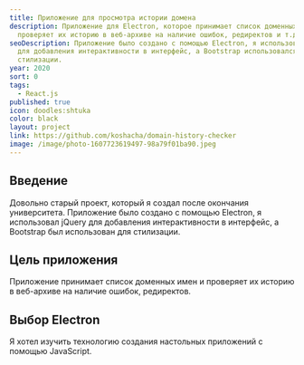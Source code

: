 ```yaml
---
title: Приложение для просмотра истории домена
description: Приложение для Electron, которое принимает список доменных имен и
  проверяет их историю в веб-архиве на наличие ошибок, редиректов и т.д.
seoDescription: Приложение было создано с помощью Electron, я использовал jQuery
  для добавления интерактивности в интерфейс, а Bootstrap использовался для
  стилизации.
year: 2020
sort: 0
tags:
  - React.js
published: true
icon: doodles:shtuka
color: black
layout: project
link: https://github.com/koshacha/domain-history-checker
image: /image/photo-1607723619497-98a79f01ba90.jpeg
---
```


## Введение

Довольно старый проект, который я создал после окончания университета. Приложение было создано с помощью Electron, я использовал jQuery для добавления интерактивности в интерфейс, а Bootstrap был использован для стилизации.

## **Цель приложения**

Приложение принимает список доменных имен и проверяет их историю в веб-архиве на наличие ошибок, редиректов.

## **Выбор Electron**

Я хотел изучить технологию создания настольных приложений с помощью JavaScript.
